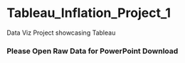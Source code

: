 # Tableau_Inflation_Project_1
Data Viz Project showcasing Tableau

### Please Open Raw Data for PowerPoint Download

